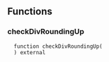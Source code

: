 


## Functions
### checkDivRoundingUp
```solidity
  function checkDivRoundingUp(
  ) external
```




